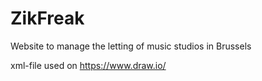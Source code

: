 # ZikFreak
Website to manage the letting of music studios in Brussels

xml-file used on https://www.draw.io/
